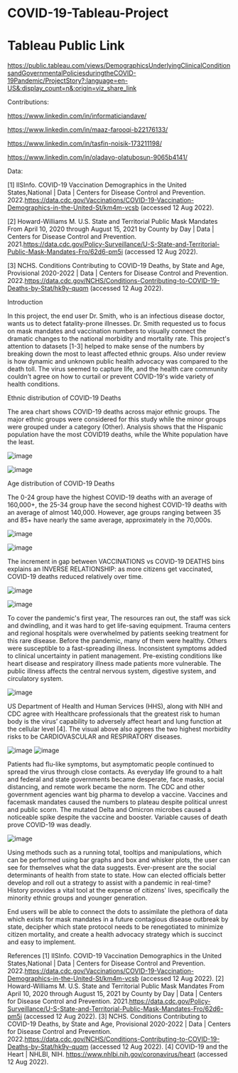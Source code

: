# COVID-19-Tableau-Project

# Tableau Public Link

https://public.tableau.com/views/DemographicsUnderlyingClinicalConditionsandGovernmentalPoliciesduringtheCOVID-19Pandemic/ProjectStory?:language=en-US&:display_count=n&:origin=viz_share_link

Contributions:

https://www.linkedin.com/in/informaticiandave/

https://www.linkedin.com/in/maaz-farooqi-b22176133/

https://www.linkedin.com/in/tasfin-noisik-173211198/

https://www.linkedin.com/in/oladayo-olatubosun-9065b4141/

Data:

[1]  IISInfo. COVID-19 Vaccination Demographics in the United States,National | Data | Centers for Disease Control and Prevention. 2022.https://data.cdc.gov/Vaccinations/COVID-19-Vaccination-Demographics-in-the-United-St/km4m-vcsb (accessed 12 Aug 2022).

[2]  Howard-Williams M. U.S. State and Territorial Public Mask Mandates From April 10, 2020 through August 15, 2021 by County by Day | Data | Centers for Disease Control and Prevention. 2021.https://data.cdc.gov/Policy-Surveillance/U-S-State-and-Territorial-Public-Mask-Mandates-Fro/62d6-pm5i (accessed 12 Aug 2022).

[3]  NCHS. Conditions Contributing to COVID-19 Deaths, by State and Age, Provisional 2020-2022 | Data | Centers for Disease Control and Prevention. 2022.https://data.cdc.gov/NCHS/Conditions-Contributing-to-COVID-19-Deaths-by-Stat/hk9y-quqm (accessed 12 Aug 2022).

Introduction

In this project, the end user Dr. Smith, who is an infectious disease doctor, wants us to detect fatality-prone illnesses. Dr. Smith requested us to focus on mask mandates and vaccination numbers to visually connect the dramatic changes to the national morbidity and mortality rate. This project's attention to datasets [1-3] helped to make sense of the numbers by breaking down the most to least affected ethnic groups. Also under review is how dynamic and unknown public health advocacy was compared to the death toll. The virus seemed to capture life, and the health care community couldn't agree on how to curtail or prevent COVID-19's wide variety of health conditions.

Ethnic distribution of COVID-19 Deaths

The area chart shows COVID-19 deaths across major ethnic groups. The major ethnic groups were considered for this study while the minor groups were grouped under a category (Other).
Analysis shows that the Hispanic population have the most COVID19 deaths, while the White population have the least.

![image](https://user-images.githubusercontent.com/50633694/208195656-43789e54-2ca3-4747-95f8-7f5d69ad9c91.png)

![image](https://user-images.githubusercontent.com/50633694/208195516-fff22cf9-6db0-4749-9799-facaf7832cb1.png)


Age distribution of COVID-19 Deaths

The 0-24 group have the highest COVID-19 deaths with an average of 160,000+, the 25-34 group have the second highest COVID-19 deaths with an average of almost 140,000. However, age groups ranging between 35 and 85+ have nearly the same average, approximately in the 70,000s.

![image](https://user-images.githubusercontent.com/50633694/208195584-a9ca5789-c73a-468f-8fc2-12cab226f24c.png)

![image](https://user-images.githubusercontent.com/50633694/208195742-e7b2fe0b-b0aa-4fad-95b2-99137e79ffb7.png)

The increment in gap between VACCINATIONS vs COVID-19 DEATHS bins  explains an INVERSE RELATIONSHIP: as more citizens get vaccinated, COVID-19 deaths reduced relatively over time.


![image](https://user-images.githubusercontent.com/50633694/208195873-d7c48591-7291-4fc7-9122-1261f4ff1fd3.png)

![image](https://user-images.githubusercontent.com/50633694/208196061-3eb93f66-8d85-4b9f-a316-1e5e0875d367.png)

To cover the pandemic's first year, The resources ran out, the staff was sick and dwindling, and it was hard to get life-saving equipment. Trauma centers and regional hospitals were overwhelmed by patients seeking treatment for this rare disease. Before the pandemic, many of them were healthy. Others were susceptible to a fast-spreading illness. Inconsistent symptoms added to clinical uncertainty in patient management. Pre-existing conditions like heart disease and respiratory illness made patients more vulnerable. The public illness affects the central nervous system, digestive system, and circulatory system.

![image](https://user-images.githubusercontent.com/50633694/208196188-8cc282e7-45fc-412a-8209-82b249fc03c7.png)


US Department of Health and Human Services (HHS), along with NIH and CDC agree with Healthcare professionals that the greatest risk to human body is the virus’ capability to adversely affect heart and lung function  at the cellular level [4].
The visual above also agrees the two highest morbidity risks to be CARDIOVASCULAR and RESPIRATORY diseases.

![image](https://user-images.githubusercontent.com/50633694/208199282-51561ca5-7e99-4e37-bbc7-dd4a27061c9c.png)
![image](https://user-images.githubusercontent.com/50633694/208199347-9988303d-5d3a-4f30-a8c2-6627809ae81e.png)

Patients had flu-like symptoms, but asymptomatic people continued to spread the virus through close contacts. As everyday life ground to a halt and federal and state governments became desperate, face masks, social distancing, and remote work became the norm. The CDC and other government agencies want big pharma to develop a vaccine. Vaccines and facemask mandates caused the numbers to plateau despite political unrest and public scorn. The mutated Delta and Omicron microbes caused a noticeable spike despite the vaccine and booster. Variable causes of death prove COVID-19 was deadly.

![image](https://user-images.githubusercontent.com/50633694/208199444-e0a9a362-ce8d-426d-be2a-024d4b0edb2b.png)

Using methods such as a running total, tooltips and manipulations, which can be performed using bar graphs and box and whisker plots, the user can see for themselves what the data suggests. Ever-present are the social determinants of health from state to state. How can elected officials better develop and roll out a strategy to assist with a pandemic in real-time? History provides a vital tool at the expense of citizens' lives, specifically the minority ethnic groups and younger generation.

End users will be able to connect the dots to assimilate the plethora of data which exists for mask mandates in a future contagious disease outbreak by state, decipher which state protocol needs to be renegotiated to minimize citizen mortality, and create a health advocacy strategy which is succinct and easy to implement.


References
[1]  IISInfo. COVID-19 Vaccination Demographics in the United States,National | Data | Centers for Disease Control and Prevention. 2022.https://data.cdc.gov/Vaccinations/COVID-19-Vaccination-Demographics-in-the-United-St/km4m-vcsb (accessed 12 Aug 2022).
[2]  Howard-Williams M. U.S. State and Territorial Public Mask Mandates From April 10, 2020 through August 15, 2021 by County by Day | Data | Centers for Disease Control and Prevention. 2021.https://data.cdc.gov/Policy-Surveillance/U-S-State-and-Territorial-Public-Mask-Mandates-Fro/62d6-pm5i (accessed 12 Aug 2022).
[3]  NCHS. Conditions Contributing to COVID-19 Deaths, by State and Age, Provisional 2020-2022 | Data | Centers for Disease Control and Prevention. 2022.https://data.cdc.gov/NCHS/Conditions-Contributing-to-COVID-19-Deaths-by-Stat/hk9y-quqm (accessed 12 Aug 2022).
[4]  COVID-19 and the Heart | NHLBI, NIH. https://www.nhlbi.nih.gov/coronavirus/heart (accessed 12 Aug 2022).


